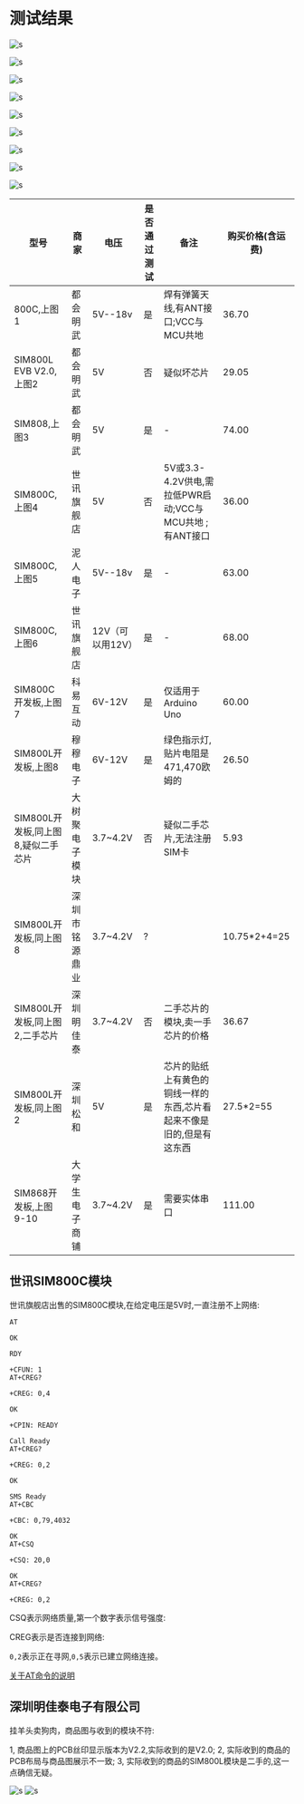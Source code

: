 # 测试结果

![s](s/001.png)

![s](s/002.png)

![s](s/003.png)

![s](s/004.png)

![s](s/005.png)

![s](s/006.png)

![s](s/007.png)

![s](s/008.png)


![s](s/009.png)

| 型号                               | 商家           | 电压             | 是否通过测试 | 备注                                                                 | 购买价格(含运费) |
| ---------------------------------- | -------------- | ---------------- | ------------ | -------------------------------------------------------------------- | ---------------- |
| 800C,上图1                         | 都会明武       | 5V--18v          | 是           | 焊有弹簧天线,有ANT接口;VCC与MCU共地                                  | 36.70            |
| SIM800L EVB V2.0,上图2             | 都会明武       | 5V               | 否           | 疑似坏芯片                                                           | 29.05            |
| SIM808,上图3                       | 都会明武       | 5V               | 是           | -                                                                    | 74.00            |
| SIM800C,上图4                      | 世讯旗舰店     | 5V               | 否           | 5V或3.3-4.2V供电,需拉低PWR启动;VCC与MCU共地 ;有ANT接口               | 36.00            |
| SIM800C,上图5                      | 泥人电子       | 5V--18v          | 是           | -                                                                    | 63.00            |
| SIM800C,上图6                      | 世讯旗舰店     | 12V（可以用12V） | 是           | -                                                                    | 68.00            |
| SIM800C开发板,上图7                | 科易互动       | 6V-12V           | 是           | 仅适用于Arduino Uno                                                  | 60.00            |
| SIM800L开发板,上图8                | 穆穆电子       | 6V-12V           | 是           | 绿色指示灯,贴片电阻是471,470欧姆的                                   | 26.50            |
| SIM800L开发板,同上图8,疑似二手芯片 | 大树聚电子模块 | 3.7~4.2V         | 否           | 疑似二手芯片,无法注册SIM卡                                           | 5.93             |
| SIM800L开发板,同上图8              | 深圳市铭源鼎业 | 3.7~4.2V         | ?            |                                                                      | 10.75*2+4=25     |
| SIM800L开发板,同上图2,二手芯片     | 深圳明佳泰     | 3.7~4.2V         | 否           | 二手芯片的模块,卖一手芯片的价格                                      | 36.67            |
| SIM800L开发板,同上图2              | 深圳松和       | 5V               | 是           | 芯片的贴纸上有黄色的铜线一样的东西,芯片看起来不像是旧的,但是有这东西 | 27.5*2=55        |
| SIM868开发板,上图9-10              | 大学生电子商铺 | 3.7~4.2V         | 是           | 需要实体串口                                                         | 111.00           |


## 世讯SIM800C模块

世讯旗舰店出售的SIM800C模块,在给定电压是5V时,一直注册不上网络:

```
AT

OK

RDY

+CFUN: 1
AT+CREG?

+CREG: 0,4

OK

+CPIN: READY

Call Ready
AT+CREG?

+CREG: 0,2

OK

SMS Ready
AT+CBC

+CBC: 0,79,4032

OK
AT+CSQ

+CSQ: 20,0

OK
AT+CREG?

+CREG: 0,2

```

CSQ表示网络质量,第一个数字表示信号强度:


CREG表示是否连接到网络:

`0,2`表示正在寻网,`0,5`表示已建立网络连接。

[关于AT命令的说明](https://seeeddoc.github.io/AT_Command_Tester/)


## 深圳明佳泰电子有限公司

挂羊头卖狗肉，商品图与收到的模块不符:

1, 商品图上的PCB丝印显示版本为V2.2,实际收到的是V2.0;
2, 实际收到的商品的PCB布局与商品图展示不一致;
3, 实际收到的商品的SIM800L模块是二手的,这一点确信无疑。

![s](s/010.png)
![s](s/011.png)

